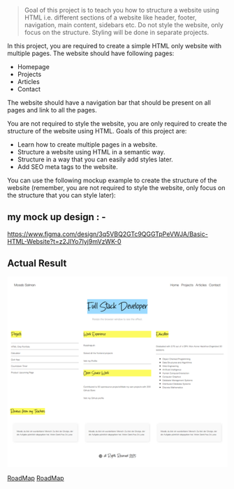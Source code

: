 >Goal of this project is to teach you how to structure a website using HTML i.e. different sections of a website like header, footer, navigation, main content, sidebars etc. Do not style the website, only focus on the structure. Styling will be done in separate projects.


In this project, you are required to create a simple HTML only website with multiple pages. The website should have following pages:

- Homepage
- Projects
- Articles
- Contact

The website should have a navigation bar that should be present on all pages and link to all the pages.

You are not required to style the website, you are only required to create the structure of the website using HTML. Goals of this project are:

- Learn how to create multiple pages in a website.
- Structure a website using HTML in a semantic way.
- Structure in a way that you can easily add styles later.
- Add SEO meta tags to the website.

You can use the following mockup example to create the structure of the website (remember, you are not required to style the website, only focus on the structure that you can style later):


## my mock up design  : -

https://www.figma.com/design/3q5VBQ2GTc9QGGTpPeVWJA/Basic-HTML-Website?t=z2JlYo7Iyj9mVzWK-0


## Actual Result 

![Imgae](Attachments/screencapture-file-C-IT-WebDev-HTML-Basic-HTML-Webseite-index-html-2025-02-06-21_12_03.png)


[RoadMap](https://roadmap.sh/projects/basic-html-website)
[RoadMap](https://roadmap.sh/projects/portfolio-website)
